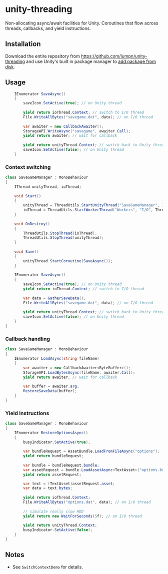 # unity-threading
Non-allocating async/await facilities for Unity. Coroutines that flow across threads, callbacks, and yield instructions.

## Installation
Download the entire repository from https://github.com/lumpn/unity-threading and use Unity's built in package manager to [add package from disk](https://docs.unity3d.com/Manual/upm-ui-local.html).

## Usage
```csharp
    IEnumerator SaveAsync()
    {
        saveIcon.SetActive(true); // on Unity thread
        
        yield return ioThread.Context; // switch to I/O thread
        File.WriteAllBytes("savegame.dat", data); // on I/O thread
        
        var awaiter = new CallbackAwaiter();
        StorageAPI.WriteAsync("savegame", awaiter.Call);
        yield return awaiter; // wait for callback
        
        yield return unityThread.Context; // switch back to Unity thread
        saveIcon.SetActive(false); // on Unity thread
    }
```

### Context switching
```csharp
class SaveGameManager : MonoBehaviour
{
    IThread unityThread, ioThread;
    
    void Start()
    {
        unityThread = ThreadUtils.StartUnityThread("SaveGameManager", 10, this);
        ioThread = ThreadUtils.StartWorkerThread("Workers", "I/O", ThreadPriority.Normal, 10);        
    }
    
    void OnDestroy()
    {
        ThreadUtils.StopThread(ioThread);
        ThreadUtils.StopThread(unityThread);
    }
    
    void Save()
    {
        unityThread.StartCoroutine(SaveAsync());
    }
    
    IEnumerator SaveAsync()
    {
        saveIcon.SetActive(true); // on Unity thread
        yield return ioThread.Context; // switch to I/O thread
        
        var data = GatherSaveData();
        File.WriteAllBytes("savegame.dat", data); // on I/O thread
        
        yield return unityThread.Context; // switch back to Unity thread
        saveIcon.SetActive(false); // on Unity thread
    }
}
```

### Callback handling
```csharp
class SaveGameManager : MonoBehaviour
{
    IEnumerator LoadAsync(string fileName)
    {
        var awaiter = new CallbackAwaiter<ByteBuffer>();
        StorageAPI.LoadBytesAsync(fileName, awaiter.Call);
        yield return awaiter; // wait for callback
        
        var buffer = awaiter.arg;
        RestoreSaveData(buffer);
    }
}
```

### Yield instructions
```csharp
class SaveGameManager : MonoBehaviour
{
    IEnumerator RestoreOptionsAsync()
    {
        busyIndicator.SetActive(true);
    
        var bundleRequest = AssetBundle.LoadFromFileAsync("options");
        yield return bundleRequest;
        
        var bundle = bundleRequest.bundle;
        var assetRequest = bundle.LoadAssetAsync<TextAsset>("options.bytes");
        yield return assetRequest;

        var text = (TextAsset)assetRequest.asset;
        var data = text.bytes;
        
        yield return ioThread.Context;
        File.WriteAllBytes("options.dat", data); // on I/O thread
        
        // simulate really slow HDD
        yield return new WaitForSeconds(5f); // on I/O thread
        
        yield return unityThread.Context;
        busyIndicator.SetActive(false);
    }
}
```

## Notes
* See `SwitchContextDemo` for details.
